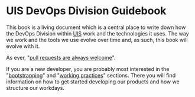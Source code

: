 # UIS DevOps Division Guidebook

This book is a living document which is a central place to write down how the
DevOps Division within [UIS](https://www.uis.cam.ac.uk/) work and the
technologies it uses. The way we work and the tools we use evolve over time and,
as such, this book will evolve with it.

As ever, "[pull requests are always
welcome](https://github.com/uisautomation/guidebook/pulls)".

If you are a new developer, you are probably most interested in the
"[bootstrapping](bootstrapping.md)" and "[working practices](workflow.md)"
sections. There you will find information on how to get started developing our
products and how we structure our workdays.
